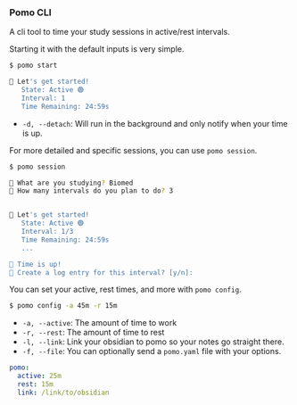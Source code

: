 ### Pomo CLI

A cli tool to time your study sessions in active/rest intervals.

Starting it with the default inputs is very simple.

```bash
$ pomo start

🍎 Let's get started!
   State: Active 🟢
   Interval: 1 
   Time Remaining: 24:59s
```

- `-d, --detach`: Will run in the background and only notify when your time is up.

For more detailed and specific sessions, you can use `pomo session`.

```bash
$ pomo session 

🍎 What are you studying? Biomed
🍎 How many intervals do you plan to do? 3 


🍎 Let's get started!
   State: Active 🟢
   Interval: 1/3
   Time Remaining: 24:59s
   ...

🍎 Time is up!
🍎 Create a log entry for this interval? [y/n]: 
```

You can set your active, rest times, and more with `pomo config`.

```bash
$ pomo config -a 45m -r 15m
```

- `-a, --active`: The amount of time to work
- `-r, --rest`: The amount of time to rest
- `-l, --link`: Link your obsidian to pomo so your notes go straight there.
- `-f, --file`: You can optionally send a `pomo.yaml` file with your options.

```yaml
pomo:
  active: 25m
  rest: 15m
  link: /link/to/obsidian
```


